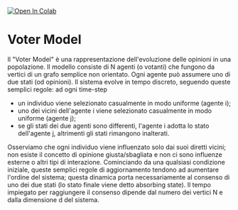 [![Open In Colab](https://colab.research.google.com/assets/colab-badge.svg)]([https://colab.research.google.com/drive/1OpTPdcH5-PCjhSqUGeELUP9jKdu685O7?usp=sharing](https://colab.research.google.com/drive/1-BustwkvqMEnTcp1ZHpFxZBG_-4lEcqT?usp=sharing))

# Voter Model
Il "Voter Model" è una rappresentazione dell'evoluzione delle opinioni in una popolazione. Il modello consiste di N agenti (o votanti) che fungono da vertici di un grafo semplice non orientato. Ogni agente può assumere uno di due stati (od opinioni). Il sistema evolve in tempo discreto, seguendo queste semplici regole: ad ogni time-step

* un individuo viene selezionato casualmente in modo uniforme (agente i);
* uno dei vicini dell'agente i viene selezionato casualmente in modo uniforme (agente j);
* se gli stati dei due agenti sono differenti, l'agente i adotta lo stato dell'agente j, altrimenti gli stati rimangono inalterati.

Osserviamo che ogni individuo viene influenzato solo dai suoi diretti vicini; non esiste il concetto di opinione giusta/sbagliata e non ci sono influenze esterne o altri tipi di interazione.
Cominciando da una qualsiasi condizione iniziale, queste semplici regole di aggiornamento tendono ad aumentare l'ordine del sistema; questa dinamica porta necessariamente al consenso di uno dei due stati (lo stato finale viene detto absorbing state). Il tempo impiegato per raggiungere il consenso dipende dal numero dei vertici N e dalla dimensione d del sistema.
